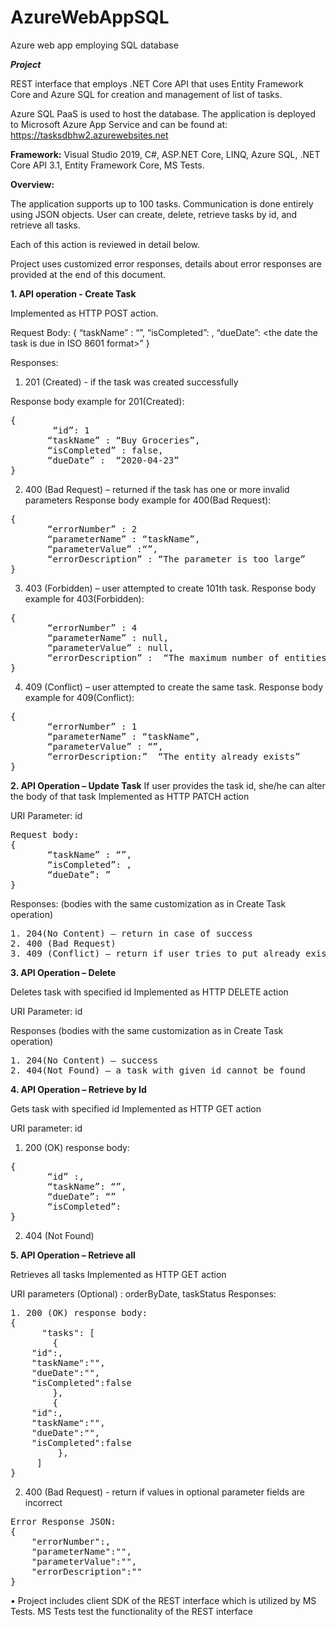 # AzureWebAppSQL
Azure web app employing SQL database

***Project***

REST interface that employs .NET Core API that uses Entity Framework Core and Azure SQL for creation and management of list of tasks.

Azure SQL PaaS is used to host the database. The application is deployed to Microsoft Azure App Service and can be found at:
https://tasksdbhw2.azurewebsites.net

**Framework:**
Visual Studio 2019, C#, ASP.NET Core, LINQ, Azure SQL, .NET Core API 3.1, Entity Framework Core, MS Tests.

**Overview:**

The application supports up to 100 tasks. Communication is done entirely using JSON objects.
User can create, delete, retrieve tasks by id, and retrieve all tasks.

Each of this action is reviewed in detail below.

Project uses customized error responses, details about error responses are provided at the end of this document.

**1. API operation - Create Task**

Implemented as HTTP POST action.

Request Body:
{ 
       “taskName” : “<the task name>”,
       “isCompleted”: <true or false>,
       “dueDate”: <the date the task is due in ISO 8601 format>”
}

Responses:
1. 201 (Created) - if the task was created successfully 

Response body example for 201(Created):
<pre>
{ 
        “id”: 1
       “taskName” : “Buy Groceries”,
       “isCompleted” : false,
       “dueDate” :  “2020-04-23”
}
</pre>

2. 400 (Bad Request) – returned if the task has one or more invalid parameters
Response body example for 400(Bad Request):

<pre>
{ 
       “errorNumber” : 2
       “parameterName” : “taskName”,
       “parameterValue” :“<value provided that cause the error>”,
       “errorDescription” : “The parameter is too large”
}
</pre>

3. 403 (Forbidden) – user attempted to create 101th task.
Response body example for 403(Forbidden):
<pre>
{ 
       “errorNumber” : 4
       “parameterName” : null,
       “parameterValue” : null,
       “errorDescription” :  “The maximum number of entities have been created. No further entities can be created at this time”
}
</pre>
4. 409 (Conflict) – user attempted to create the same task.
Response body example for 409(Conflict):
<pre>
{ 
       “errorNumber” : 1
       “parameterName” : “taskName”,
       “parameterValue” : “<value provided that cause the error>”,
       “errorDescription:”  “The entity already exists”
}
</pre>
**2. API Operation – Update Task**
If user provides the task id, she/he can alter the body of that task
Implemented as HTTP PATCH action

URI Parameter: id
<pre>
Request body:
{ 
       “taskName” : “<the task name>”,
       “isCompleted”: <true or false>,
       “dueDate”: <the date the task is due in ISO 8601 format>”
}
</pre>
Responses:
(bodies with the same customization as in Create Task operation) 

<pre>
1. 204(No Content) – return in case of success
2. 400 (Bad Request) 
3. 409 (Conflict) – return if user tries to put already existing task using different id.
</pre>

**3. API Operation – Delete**

Deletes task with specified id 
Implemented as HTTP DELETE action

URI Parameter: id

Responses
(bodies with the same customization as in Create Task operation) 
<pre>
1. 204(No Content) – success
2. 404(Not Found) – a task with given id cannot be found
</pre>
**4. API Operation – Retrieve by Id**

Gets task with specified id
Implemented as HTTP GET action

URI parameter: id

1. 200 (OK) response body:
<pre>
{
       “id” :<numeric id of the task>,
       “taskName”: “<the task name>”,
       “dueDate”: “<the date the task is due in ISO 8601 format>”
       “isCompleted”: <true or false>
}
</pre>
2. 404 (Not Found)

**5. API Operation – Retrieve all**

Retrieves all tasks
Implemented as HTTP GET action

URI parameters (Optional) : orderByDate, taskStatus
Responses:
<pre>
1. 200 (OK) response body:
{ 
      "tasks": [
        {
	"id":<numeric id of task 1>,
	"taskName":"<the name of task 1>",
	"dueDate":"<the date the task is due in ISO 8601 format of task 1>",
	"isCompleted":false
        },
        {
	"id":<numeric id of task 2>,
	"taskName":"<the name of task 2>",
	"dueDate":"<the date the task is due in ISO 8601 format of task 2>",
	"isCompleted":false
         },
     ]
}
</pre>
2. 400 (Bad Request) -  return if values in optional parameter fields are incorrect
<pre>
Error Response JSON:
{
	"errorNumber":<error number>,
	"parameterName":"<name of parameter that caused the error>",
	"parameterValue":"<value of parameter that caused the error>",
	"errorDescription":"<Description of the error intended developer consumption>"
}
</pre>

• Project includes client SDK of the REST interface which is utilized by MS Tests. MS Tests test the functionality of the REST interface
